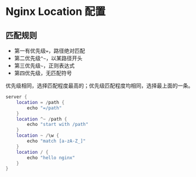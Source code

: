 # Nginx Location 配置

## 匹配规则

+ 第一有优先级`=`，路径绝对匹配
+ 第二优先级`^~`，以某路径开头
+ 第三优先级`~`，正则表达式
+ 第四优先级，无匹配符号

优先级相同，选择匹配程度最高的；优先级匹配程度均相同，选择最上面的一条。

``` lua
server {
    location = /path {
        echo "=/path"
    }
    location ^~ /path {
        echo "start with /path"
    }
    location ~ /\w {
        echo "match [a-zA-Z_]"
    }
    location / {
        echo "hello nginx"
    }
}
```
